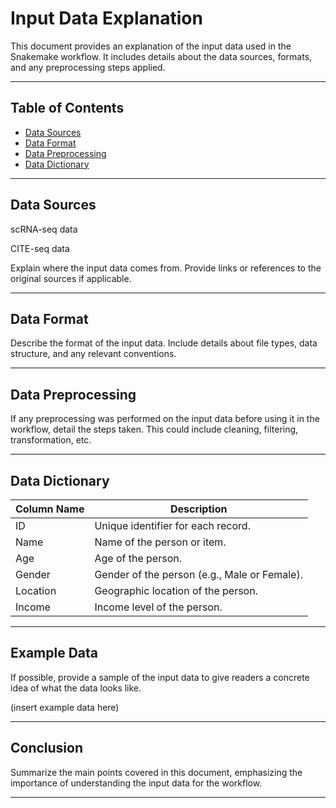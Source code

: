 # Input Data Explanation

This document provides an explanation of the input data used in the Snakemake workflow. It includes details about the data sources, formats, and any preprocessing steps applied.

---

## Table of Contents

- [Data Sources](#data-sources)
- [Data Format](#data-format)
- [Data Preprocessing](#data-preprocessing)
- [Data Dictionary](#data-dictionary)

---

## Data Sources

scRNA-seq data

CITE-seq data

Explain where the input data comes from. Provide links or references to the original sources if applicable.

---

## Data Format

Describe the format of the input data. Include details about file types, data structure, and any relevant conventions.

---

## Data Preprocessing

If any preprocessing was performed on the input data before using it in the workflow, detail the steps taken. This could include cleaning, filtering, transformation, etc.

---

## Data Dictionary

| Column Name | Description |
|-------------|-------------|
| ID          | Unique identifier for each record. |
| Name        | Name of the person or item. |
| Age         | Age of the person. |
| Gender      | Gender of the person (e.g., Male or Female). |
| Location    | Geographic location of the person. |
| Income      | Income level of the person. |


---

## Example Data

If possible, provide a sample of the input data to give readers a concrete idea of what the data looks like.

(insert example data here)


---

## Conclusion

Summarize the main points covered in this document, emphasizing the importance of understanding the input data for the workflow.

---

